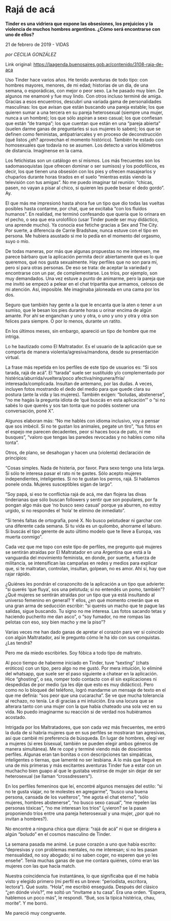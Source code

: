 # Rajá de acá

**Tinder es una vidriera que expone las obsesiones, los prejuicios y la violencia de muchos hombres argentinos. ¿Cómo será encontrarse con uno de ellos?**

21 de febrero de 2019 - VIDAS

_por CECILIA GONZÁLEZ_

Link original: https://laagenda.buenosaires.gob.ar/contenido/3108-raja-de-aca



Uso Tinder hace varios años. He tenido aventuras de todo tipo: con hombres mayores, menores, de mi edad; historias de un día, de una semana, o esporádicas, con mejor o peor sexo. La he pasado muy bien. De algunos me enamoré y fue muy lindo. Con otros incluso terminé de amiga. Gracias a esos encuentros, descubrí una variada gama de personalidades masculinas: los que avisan que están buscando una pareja estable; los que quieren sumar a una tercera en su pareja heterosexual (siempre una mujer, nunca a un hombre); los que sólo aspiran a sexo casual; los que confiesan que están “de trampa”; los que cuentan que están en una “pareja abierta” (suelen darme ganas de preguntarles si sus mujeres lo saben); los que se definen como feministas, antipatriarcales y en proceso de deconstrucción (qué listos ¿eh? aprovechan el momento histórico). También he estado con homosexuales que todavía no se asumen. Los detecto a varios kilómetros de distancia. Imagínense en la cama.




Los fetichistas son un catálogo en sí mismos. Los más frecuentes son los sadomasoquistas (que ofrecen dominar o ser sumisos) y los podofílicos, es decir, los que tienen una obsesión con los pies y ofrecen masajearlos y chuparlos durante horas tirados en el suelo “mientras estás viendo la televisión con tus amigas”. No me puedo imaginar tal reunión: “chicas, pasen, no vayan a pisar al chico, si quieren les puede besar el dedo gordo”. Ay.




El que más me impresionó hasta ahora fue un tipo que dio todas las vueltas posibles hasta contarme, por chat, que se excitaba “con los fluidos humanos”. En realidad, me terminó confesando que quería que lo orinara en el pecho, o sea que era urolofílico (usar Tinder puede ser muy didáctico, una aprende mucho). Ya conocía ese fetiche gracias a Sex and The City. Por suerte, a diferencia de Carrie Bradshaw, nunca estuve con el tipo en persona. Me hubiera asustado si me lo pedía en el momento del orgasmo, suyo o mío.




De todas maneras, por más que algunas propuestas no me interesen, me parece bárbaro que la aplicación permita decir abiertamente qué es lo que queremos, qué nos gusta sexualmente. Hay perfiles que no son para mí, pero sí para otras personas. De eso se trata: de aceptar la variedad y encontrarse con un par, de complementarse. Los tríos, por ejemplo, son muy demandados. Una vez estuve a punto de animarme, pero la pareja que me invitó se empezó a pelear en el chat tripartita que armamos, celosos de mi atención. Así, imposible. Me imaginaba jaloneada en una cama por los dos.




Seguro que también hay gente a la que le encanta que la aten o tener a un sumiso, que le besan los pies durante horas u orinar encima de algún amante. Por ahí se enganchan y uno y otra, o uno y uno y otra y otra son felices para siempre. O por lo menos, durante un ratito.




En los últimos meses, sin embargo, apareció un tipo de hombre que me intriga.




Lo he bautizado como El Maltratador. Es el usuario de la aplicación que se comporta de manera violenta/agresiva/mandona, desde su presentación virtual.




La frase más repetida en los perfiles de este tipo de usuarios es: “Si sos tarada, rajá de acá”. El “tarada” suele ser sustituido y/o complementado por histérica/aburrida/vueltera/poco afectiva/ningunera/fría/ interesada/complicada. Insultan de antemano, por las dudas. A veces, incluyen fotos mostrando el dedo del medio para que quede clara su postura (ante la vida y las mujeres). También exigen: “boludas, abstenerse”, “no me hagás la pregunta idiota de ‘qué buscás en esta aplicación’” o “si no sabés lo que querés y sos tan tonta que no podés sostener una conversación, poné X”.




Algunos elaboran más: “No me hablés con idioma inclusivo, voy a pensar que sos imbécil. Si no te gustan los animales, pegate un tiro”, “tus fotos en el espejo me parecen decadentes, peor si haces boca de pato, ni me busques”, “valoro que tengas las paredes revocadas y no hables como niña tonta”.




Otros, de plano, se desahogan y hacen una (violenta) declaración de principios:




“Cosas simples. Nada de histeria, por favor. Para sexo tengo una lista larga. Si sólo te interesa pasar el rato ni te gastes. Sólo acepto mujeres independientes, inteligentes. Si no te gustan los perros, rajá. Si hablamos ponele onda. Mujeres susceptibles sigan de largo”.




“Soy papá, si eso te conflictúa rajá de acá, me dan flojera las divas tinderianas que sólo buscan followers y sentir que son populares, por fa pongan algo más que ‘no busco sexo casual’ porque ya aburren, no estoy urgido, si no respondes el ‘hola’ te elimino de inmediato”.




“Si tenés faltas de ortografía, poné X. No busco pelotudear ni garchar con una diferente cada semana. Si tu vida es un quilombo, ahorrame el laburo. Si buscás el tipo gerente de auto último modelo que te lleve a Europa, vas muerta conmigo”.




Cada vez que me topo con este tipo de perfiles, me pregunto qué mujeres se sentirán atraídas por El Maltratador en una Argentina que está a la vanguardia del movimiento feminista, en donde, por suerte, a fuerza de militancia, se intensifican las campañas en redes y medios para explicar que, si te maltratan, controlan, insultan, golpean, no es amor. Ahí sí, hay que rajar rápido.




¿Quiénes les pondrán el corazoncito de la aplicación a un tipo que advierte: “si querés ‘que fluya’, sos una pelotuda; si no entendés un pomo, también”? ¿Qué mujeres se sentirán atraídas por un tipo que ya está insultando al universo femenino en general? Y ellos, ¿en qué momento creerán que es una gran arma de seducción escribir: “si querés un macho que te pague las salidas, sigue buscando. Tu signo no me interesa. Las fotos sacando tetas y haciendo pucherito me dan asco”, o “soy fumador, no me rompas las pelotas con eso, soy bien macho y me la piso”?




Varias veces me han dado ganas de apretar el corazón para ver si coincido con algún Maltratador, así le pregunto cómo le ha ido con sus conquistas. ¿Las tendrá?




Pero me da miedo escribirles. Soy fóbica a todo tipo de maltrato.




Al poco tiempo de haberme iniciado en Tinder, tuve “sexting” (chats eróticos) con un tipo, pero algo no me gustó. Por mera intuición, lo eliminé del whatsapp, que suele ser el paso siguiente a chatear en la aplicación. Hice “ghosting”, o sea, romper todo contacto con él sin explicaciones ni despedidas de por medio (ya les dije que esto es muy didáctico). Pero como no lo bloqueé del teléfono, logró mandarme un mensaje de texto en el que me definía: “sos peor que una cucaracha”. Se ve que mucha tolerancia al rechazo, no tenía. Le di gracias a mi intuición. Era una locura que se alterara tanto con una mujer con la que había chateado una sola vez en su vida. No puedo imaginarme su reacción si de verdad nos hubiéramos acostado.




Intrigada por los Maltratadores, que son cada vez más frecuentes, me entró la duda de si habría mujeres que en sus perfiles se mostraran tan agresivas, así que cambié mi preferencia de búsqueda. En lugar de hombres, elegí ver a mujeres (si eres bisexual, también se pueden elegir ambos géneros de manera simultánea). Me re copé y terminé viendo más de doscientos perfiles. Algunas eran tan bonitas o con descripciones tan simpáticas, inteligentes o tiernas, que lamenté no ser lesbiana. A lo más que llegué en una de mis primeras y más excitantes aventuras Tinder fue a estar con un muchacho bien guapo al que le gustaba vestirse de mujer sin dejar de ser heterosexual (se llaman “crossdressers”).




En los perfiles femeninos que leí, encontré algunos mensajes del estilo: “si no te gusta viajar, no te molestes en agregarme”, “busco una buena persona, cansada de los vuelteros”, “me agota el chat eterno”, “sólo mujeres, hombres abstenerse”, “no busco sexo casual”, “me repelen las personas tóxicas”, “no me interesan los tríos” (¿vieron? se la pasan proponiendo tríos entre una pareja heterosexual y una mujer, ¿por qué no invitan a hombres?).




No encontré a ninguna chica que dijera: “rajá de acá” ni que se dirigiera a algún “boludo” en el cosmos masculino de Tinder.




La semana pasada me animé. Le puse corazón a uno que había escrito: “depresivas y con problemas mentales, no me interesan; si no les pasan mensualidad, no soy abogado; si no saben coger, no esperen que yo les enseñe”. Tenía muchas ganas de que me contara quiénes, cómo eran las mujeres con las que hacía match.




Nuestra coincidencia fue instantánea, lo que significaba que él me había visto y elegido primero (mi perfil es un breve: “periodista, escritora, lectora”). Qué susto. “Hola”, me escribió enseguida. Después del clásico “¿en dónde vivís?”, me soltó un “invítame a tu casa”. Era una orden. “Espera, hablemos un poco más”, le respondí. “Bué, sos la típica histérica, chau, morite”. Y me borró.




Me pareció muy congruente.



